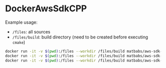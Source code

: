 # DockerAwsSdkCPP

Example usage:

- `/files`: all sources
- `/files/build`: build directory (need to be created before executing `cmake`)

```bash
docker run -it -v $(pwd):/files --workdir /files/build matbabs/aws-sdk-cpp:1.0.0 "cmake" ".." "-DCMAKE_BUILD_TYPE=Release" "-DCMAKE_PREFIX_PATH=/install"
docker run -it -v $(pwd):/files --workdir /files/build matbabs/aws-sdk-cpp:1.0.0 "make"
docker run -it -v $(pwd):/files --workdir /files/build matbabs/aws-sdk-cpp:1.0.0 "make" ".." "aws-lambda-package-${lambda}"
```
